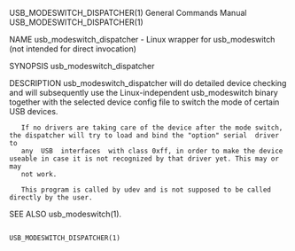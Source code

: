 USB_MODESWITCH_DISPATCHER(1)                                  General Commands Manual                                 USB_MODESWITCH_DISPATCHER(1)

NAME
       usb_modeswitch_dispatcher - Linux wrapper for usb_modeswitch (not intended for direct invocation)

SYNOPSIS
       usb_modeswitch_dispatcher

DESCRIPTION
       usb_modeswitch_dispatcher  will  do detailed device checking and will subsequently use the Linux-independent usb_modeswitch binary together
       with the selected device config file to switch the mode of certain USB devices.

       If no drivers are taking care of the device after the mode switch, the dispatcher will try to load and bind the "option" serial  driver  to
       any  USB  interfaces  with class 0xff, in order to make the device useable in case it is not recognized by that driver yet. This may or may
       not work.

       This program is called by udev and is not supposed to be called directly by the user.

SEE ALSO
       usb_modeswitch(1).

                                                                                                                      USB_MODESWITCH_DISPATCHER(1)

